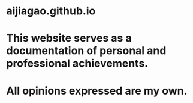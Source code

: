 # aijiagao.github.io
# This website serves as a documentation of personal and professional achievements.
# All opinions expressed are my own.
